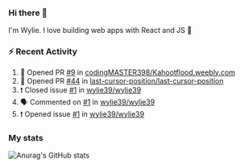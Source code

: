 ### Hi there 👋

I'm Wylie. I love building web apps with React and JS :raised_hands: 


### :zap: Recent Activity

<!--START_SECTION:activity-->
1. 💪 Opened PR [#9](https://github.com/codingMASTER398/Kahootflood.weebly.com/pull/9) in [codingMASTER398/Kahootflood.weebly.com](https://github.com/codingMASTER398/Kahootflood.weebly.com)
2. 💪 Opened PR [#44](https://github.com/last-cursor-position/last-cursor-position/pull/44) in [last-cursor-position/last-cursor-position](https://github.com/last-cursor-position/last-cursor-position)
3. ❗️ Closed issue [#1](https://github.com/wylie39/wylie39/issues/1) in [wylie39/wylie39](https://github.com/wylie39/wylie39)
4. 🗣 Commented on [#1](https://github.com/wylie39/wylie39/issues/1) in [wylie39/wylie39](https://github.com/wylie39/wylie39)
5. ❗️ Opened issue [#1](https://github.com/wylie39/wylie39/issues/1) in [wylie39/wylie39](https://github.com/wylie39/wylie39)
<!--END_SECTION:activity-->

### My stats

![Anurag's GitHub stats](https://github-readme-stats.vercel.app/api?username=wylie39&count_private=true&show_icons=true&theme=vue-dark)


